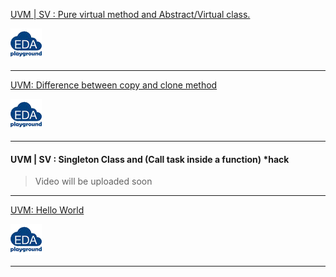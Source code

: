 
[UVM | SV : Pure virtual method and Abstract/Virtual class.]({{site.baseurl}}/UVM-Pure-&-Abstract-Virtual)
    
[![uvm_pure_methods](https://github.com/Adil3495/adil3495.github.io/blob/master/images/eda_logo.png?raw=true)](https://edaplayground.com/x/F9JV)

-------------------------------------------------------------------------------------------
[UVM: Difference between copy and clone method]({{site.baseurl}}/UVM-Copy-Clone)

[![uvm_copy_clone](https://github.com/Adil3495/adil3495.github.io/blob/master/images/eda_logo.png?raw=true)](https://edaplayground.com/x/G9qS)

----------------------------------------------------------------------------------------
#### UVM | SV : Singleton Class and (Call task inside a function) *hack
> Video will be uploaded soon

-------------------------------------------------------------------------------------------
[UVM: Hello World]({{site.baseurl}}/UVM-Hello-World)

[![uvm_hello_world](https://github.com/Adil3495/adil3495.github.io/blob/master/images/eda_logo.png?raw=true)](https://edaplayground.com/x/CRTB)

--------------------------------------------------------------------------------------------
